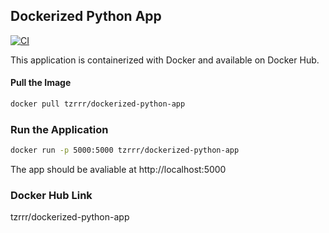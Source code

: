## Dockerized Python App

[![CI](https://github.com/TzRRR/dockerized-application/actions/workflows/cicd.yml/badge.svg)](https://github.com/TzRRR/dockerized-application/actions/workflows/cicd.yml)

This application is containerized with Docker and available on Docker Hub.

#### Pull the Image

```bash
docker pull tzrrr/dockerized-python-app
```

### Run the Application

```bash
docker run -p 5000:5000 tzrrr/dockerized-python-app
```

The app should be avaliable at http://localhost:5000

### Docker Hub Link

tzrrr/dockerized-python-app

